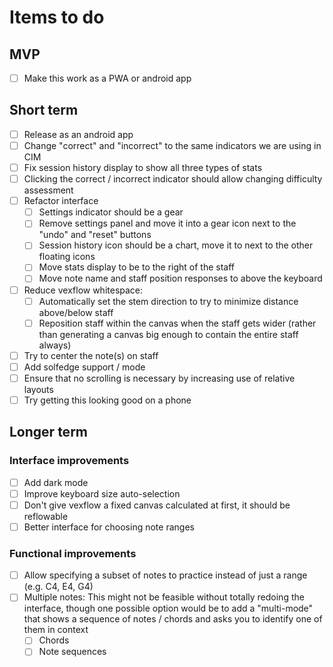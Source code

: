 # Items to do

## MVP

- [ ] Make this work as a PWA or android app

## Short term

- [ ] Release as an android app
- [ ] Change "correct" and "incorrect" to the same indicators we are using in CIM
- [ ] Fix session history display to show all three types of stats
- [ ] Clicking the correct / incorrect indicator should allow changing difficulty assessment
- [ ] Refactor interface
    - [ ] Settings indicator should be a gear
    - [ ] Remove settings panel and move it into a gear icon next to the "undo" and "reset" buttons
    - [ ] Session history icon should be a chart, move it to next to the other floating icons
    - [ ] Move stats display to be to the right of the staff
    - [ ] Move note name and staff position responses to above the keyboard
- [ ] Reduce vexflow whitespace:
    - [ ] Automatically set the stem direction to try to minimize distance above/below staff
    - [ ] Reposition staff within the canvas when the staff gets wider (rather than generating a canvas big enough to contain the entire staff always)
- [ ] Try to center the note(s) on staff
- [ ] Add solfedge support / mode
- [ ] Ensure that no scrolling is necessary by increasing use of relative layouts
- [ ] Try getting this looking good on a phone

## Longer term
### Interface improvements
- [ ] Add dark mode
- [ ] Improve keyboard size auto-selection
- [ ] Don't give vexflow a fixed canvas calculated at first, it should be reflowable
- [ ] Better interface for choosing note ranges

### Functional improvements
- [ ] Allow specifying a subset of notes to practice instead of just a range (e.g. C4, E4, G4)
- [ ] Multiple notes: This might not be feasible without totally redoing the interface, though one possible option would be to add a "multi-mode" that shows a sequence of notes / chords and asks you to identify one of them in context
    - [ ] Chords
    - [ ] Note sequences
